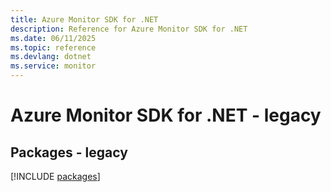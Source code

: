 ```yaml
---
title: Azure Monitor SDK for .NET
description: Reference for Azure Monitor SDK for .NET
ms.date: 06/11/2025
ms.topic: reference
ms.devlang: dotnet
ms.service: monitor
---
```

# Azure Monitor SDK for .NET - legacy
## Packages - legacy
[!INCLUDE [packages](monitor-index.md)]